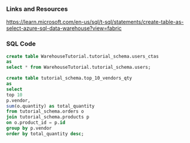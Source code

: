 ### Links and Resources
https://learn.microsoft.com/en-us/sql/t-sql/statements/create-table-as-select-azure-sql-data-warehouse?view=fabric


### SQL Code
```sql
create table WarehouseTutorial.tutorial_schema.users_ctas
as
select * from WarehouseTutorial.tutorial_schema.users;
```

```sql
create table tutorial_schema.top_10_vendors_qty
as
select 
top 10
p.vendor,
sum(o.quantity) as total_quantity
from tutorial_schema.orders o
join tutorial_schema.products p
on o.product_id = p.id
group by p.vendor
order by total_quantity desc;
```
